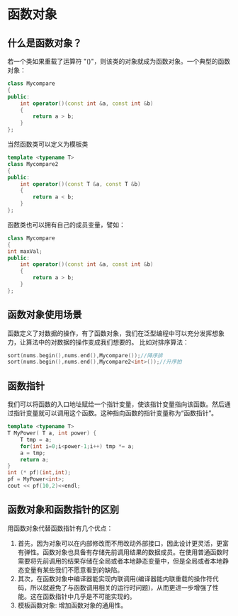 # 函数对象

## 什么是函数对象？
若一个类如果重载了运算符 "()"，则该类的对象就成为函数对象。一个典型的函数对象：
```c++
class Mycompare
{
public:
    int operator()(const int &a, const int &b)
    {
        return a > b;
    }
};
```
<!-- more -->
当然函数类可以定义为模板类
```c++
template <typename T>
class Mycompare2
{
public:
    int operator()(const T &a, const T &b)
    {
        return a < b;
    }
};
```
函数类也可以拥有自己的成员变量，譬如：
```c++
class Mycompare
{
int maxVal;
public:
    int operator()(const int &a, const int &b)
    {
        return a > b;
    }
};
```
## 函数对象使用场景
函数定义了对数据的操作，有了函数对象，我们在泛型编程中可以充分发挥想象力，让算法中的对数据的操作变成我们想要的。
比如对排序算法：
```c++
sort(nums.begin(),nums.end(),Mycompare());//降序排
sort(nums.begin(),nums.end(),Mycompare2<int>());//升序拍
```

## 函数指针
我们可以将函数的入口地址赋给一个指针变量，使该指针变量指向该函数。然后通过指针变量就可以调用这个函数。这种指向函数的指针变量称为“函数指针”。
```c++
template <typename T>
T MyPower( T a, int power) {
    T tmp = a;
    for(int i=0;i<power-1;i++) tmp *= a;
    a = tmp;
    return a;
}
int (* pf)(int,int);
pf = MyPower<int>;
cout << pf(10,2)<<endl;
```

## 函数对象和函数指针的区别
用函数对象代替函数指针有几个优点：
1. 首先，因为对象可以在内部修改而不用改动外部接口，因此设计更灵活，更富有弹性。函数对象也具备有存储先前调用结果的数据成员。在使用普通函数时需要将先前调用的结果存储在全局或者本地静态变量中，但是全局或者本地静态变量有某些我们不愿意看到的缺陷。
2. 其次，在函数对象中编译器能实现内联调用(编译器能内联重载的操作符代码，所以就避免了与函数调用相关的运行时问题)，从而更进一步增强了性能。这在函数指针中几乎是不可能实现的。
3. 模板函数对象: 增加函数对象的通用性。